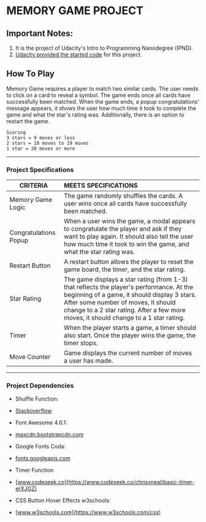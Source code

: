 # MEMORY GAME PROJECT

## Important Notes:

 1. It is the project of Udacity's Intro to Programming Nanodegree (IPND).
 2. [Udacity provided the started code](https://github.com/udacity/fend-project-memory-game) for this project.

## How To Play
 Memory Game requires a player to match two similar cards.
 The user needs to click on a card to reveal a symbol.
 The game ends once all cards have successfully been matched. When the game ends, a popup congratulations' message appears, it shows the user how much time it took to complete the game and what the star's rating was.
 Additionally, there is an option to restart the game.

```
Scoring
3 stars = 9 moves or less
2 stars = 10 moves to 19 moves
1 star = 20 moves or more

```
---

### Project Specifications
| CRITERIA | MEETS SPECIFICATIONS
|---|:---
| Memory Game Logic | The game randomly shuffles the cards. A user wins once all cards have successfully been matched.
| Congratulations Popup | When a user wins the game, a modal appears to congratulate the player and ask if they want to play again. It should also tell the user how much time it took to win the game, and what the star rating was.
| Restart Button | A restart button allows the player to reset the game board, the timer, and the star rating.
| Star Rating | The game displays a star rating (from 1-3) that reflects the player's performance. At the beginning of a game, it should display 3 stars. After some number of moves, it should change to a 2 star rating. After a few more moves, it should change to a 1 star rating.
| Timer | When the player starts a game, a timer should also start. Once the player wins the game, the timer stops.
| Move Counter | Game displays the current number of moves a user has made.

---

### Project Dependencies
* Shuffle Function:
 - [Stackoverflow](http://stackoverflow.com/a/2450976)
* Font Awesome 4.6.1:
 - [maxcdn.bootstrapcdn.com](https://maxcdn.bootstrapcdn.com/font-awesome/4.6.1/css/font-awesome.min.css)
* Google Fonts Coda:
 - [fonts.googleapis.com](https://fonts.googleapis.com/css?family=Coda)
* Timer Function
 - [www.codeseek.co](https://www.codeseek.co/chrisvneal/basic-timer-erXJGZ)
* CSS Button Hover Effects w3schools:
 - [www.w3schools.com](https://www.w3schools.com/css)

